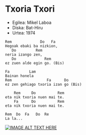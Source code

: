 # Txoria Txori

   * Egilea: Mikel Laboa
   * Diska: Bat-Hiru
   * Urtea: 1974

```
Rem             Do   Fa
Hegoak ebaki ba nizkion, 
   Do         Rem
neria izango zen,
   Do             Rem
ez zuen alde egin go. (Bis)

Fa         Lam
Bainan honela
Rem                Fa      Do
ez zen gehiago txoria izan go (Bis)

    Rem     Do          Rem   
eta nik txoria nuen mai te.
    Fa      Do          Rem
eta nik txoria nuen mai te.

Rem  Do  Fa   Do  Re
La la...
```


[![IMAGE ALT TEXT HERE](http://img.youtube.com/vi/0NW7CZxOxhI/0.jpg)](http://www.youtube.com/watch?v=0NW7CZxOxhI)
